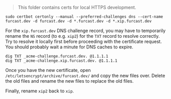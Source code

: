 > This folder contains certs for local HTTPS development.

```shell
sudo certbot certonly --manual --preferred-challenges dns --cert-name furcast.dev -d furcast.dev -d *.furcast.dev -d *.xip.furcast.dev
```

For the `xip.furcast.dev` DNS challenge record, you may have to temporarily rename the `NS` record (to e.g. `xip2`) for the `TXT` record to resolve correctly. Try to resolve it locally first before proceeding with the certificate request. You should probably wait a minute for DNS caches to expire.

```shell
dig TXT _acme-challenge.furcast.dev. @1.1.1.1
dig TXT _acme-challenge.xip.furcast.dev. @1.1.1.1
```

Once you have the new certificate, open `/etc/letsencrypt/archive/furcast.dev/` and copy the new files over. Delete the old files and rename the new files to replace the old files.

Finally, rename `xip2` back to `xip`.
